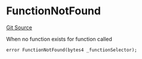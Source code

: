 # FunctionNotFound
[Git Source](https://github.com/thrackle-io/tron/blob/50727ee9211084f05b8690e3435981873338f44e/src/client/token/handler/diamond/HandlerDiamond.sol)

When no function exists for function called


```solidity
error FunctionNotFound(bytes4 _functionSelector);
```

